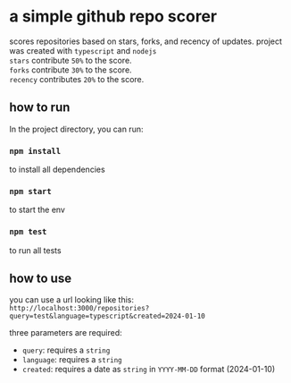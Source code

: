 # a simple github repo scorer

scores repositories based on stars, forks, and recency of updates. 
project was created with `typescript` and `nodejs`<br/>
`stars` contribute `50%` to the score.<br/>
`forks` contribute `30%` to the score.<br/>
`recency` contributes `20%` to the score.<br/>

## how to run

In the project directory, you can run:

### `npm install`
to install all dependencies

### `npm start`
to start the env

### `npm test`
to run all tests

## how to use
you can use a url looking like this:<br/>
`http://localhost:3000/repositories?query=test&language=typescript&created=2024-01-10`

three parameters are required: <br/>
- `query`: requires a `string`
- `language`: requires a `string`
- `created`: requires a date as `string` in `YYYY-MM-DD` format (2024-01-10)
